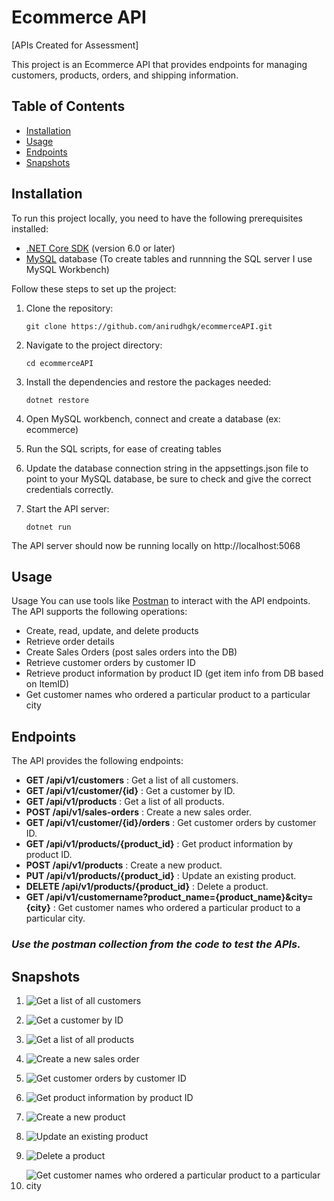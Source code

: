 # Ecommerce API
[APIs Created for Assessment]

This project is an Ecommerce API that provides endpoints for managing customers, products, orders, and shipping information.

## Table of Contents
- [Installation](#installation)
- [Usage](#usage)
- [Endpoints](#endpoints)
- [Snapshots](#snapshots)

## Installation

To run this project locally, you need to have the following prerequisites installed:

- [.NET Core SDK](https://dotnet.microsoft.com/download) (version 6.0 or later)
- [MySQL](https://www.mysql.com/downloads/) database (To create tables and runnning the SQL server I use MySQL Workbench)

Follow these steps to set up the project:

1. Clone the repository:

   ```shell
   git clone https://github.com/anirudhgk/ecommerceAPI.git

2. Navigate to the project directory:

    ```shell
    cd ecommerceAPI

3. Install the dependencies and restore the packages needed:

    ```shell
    dotnet restore

4. Open MySQL workbench, connect and create a database (ex: ecommerce)

5. Run the SQL scripts, for ease of creating tables

6. Update the database connection string in the appsettings.json file to point to your MySQL database, be sure to check and give the correct credentials correctly.

7. Start the API server:

    ```shell
    dotnet run

The API server should now be running locally on http://localhost:5068

## Usage
Usage
You can use tools like [Postman](https://www.postman.com/downloads/) to interact with the API endpoints. The API supports the following operations:

- Create, read, update, and delete products
- Retrieve order details
- Create Sales Orders (post sales orders into the DB)
- Retrieve customer orders by customer ID
- Retrieve product information by product ID (get item info from DB based on ItemID)
- Get customer names who ordered a particular product to a particular city

## Endpoints
The API provides the following endpoints:

- **GET /api/v1/customers** : Get a list of all customers.
- **GET /api/v1/customer/{id}** : Get a customer by ID.
- **GET /api/v1/products** : Get a list of all products.
- **POST /api/v1/sales-orders** : Create a new sales order.
- **GET /api/v1/customer/{id}/orders** : Get customer orders by customer ID.
- **GET /api/v1/products/{product_id}** : Get product information by product ID.
- **POST /api/v1/products** : Create a new product.
- **PUT /api/v1/products/{product_id}** : Update an existing product.
- **DELETE /api/v1/products/{product_id}** : Delete a product.
- **GET /api/v1/customername?product_name={product_name}&city={city}** : Get customer names who ordered a particular product to a particular city.

### *Use the postman collection from the code to test the APIs.*

## Snapshots

1. ![Get a list of all customers](images/getCustomers.png)

2. ![Get a customer by ID](images/getCustomerById.png)

3. ![Get a list of all products](images/getProducts.png)

4. ![Create a new sales order](images/postSalesOrder.png)

5. ![Get customer orders by customer ID](images/getCustomerOrderById.png)

6. ![Get product information by product ID](images/getProductInfoById.png)

7. ![Create a new product](images/postProduct.png)

8. ![Update an existing product](images/putProduct.png)

9. ![Delete a product](images/deleteProduct.png)

10. ![Get customer names who ordered a particular product to a particular city](images/getCustomerByProductByCity.png)
